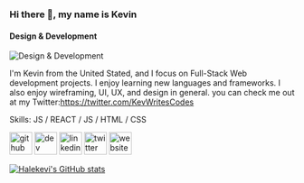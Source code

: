 ### Hi there 👋, my name is Kevin
#### Design & Development
![Design & Development](https://media.istockphoto.com/photos/programming-code-abstract-technology-background-of-software-developer-picture-id1224500457?k=20&m=1224500457&s=612x612&w=0&h=LpjdY6okVWiKh8LT_LqcXz53kWaXVf47ThXKwMcCoHI=)

I'm Kevin from the United Stated, and I focus on Full-Stack Web development projects. I enjoy learning new languages and frameworks. I also enjoy wireframing, UI, UX, and design in general. you can check me out at my Twitter:https://twitter.com/KevWritesCodes

Skills:  JS / REACT / JS / HTML / CSS

[<img src='https://cdn.jsdelivr.net/npm/simple-icons@3.0.1/icons/github.svg' alt='github' height='40'>](https://github.com/halekevi)  [<img src='https://cdn.jsdelivr.net/npm/simple-icons@3.0.1/icons/dev-dot-to.svg' alt='dev' height='40'>](https://dev.to/halekevi)  [<img src='https://cdn.jsdelivr.net/npm/simple-icons@3.0.1/icons/linkedin.svg' alt='linkedin' height='40'>](https://www.linkedin.com/in/KevWritesCodes/)  [<img src='https://cdn.jsdelivr.net/npm/simple-icons@3.0.1/icons/twitter.svg' alt='twitter' height='40'>](https://twitter.com/KevWritesCodes)  [<img src='https://cdn.jsdelivr.net/npm/simple-icons@3.0.1/icons/icloud.svg' alt='website' height='40'>](kevwritescodes.netlify.app)  

[![Halekevi's GitHub stats](https://github-readme-stats.vercel.app/api?username=halekevi)](https://github.com/halekevi/github-readme-stats)
